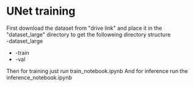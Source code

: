 # UNet training
First download the dataset from "drive link" and place it in the "dataset_large" directory to get the followeing directory structure<br>
-dataset_large <br>
*   -train <br>
*   -val <br>

Then for training just run train_notebook.ipynb
And for inference run the inference_notebook.ipynb